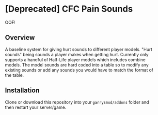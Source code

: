 # [Deprecated] CFC Pain Sounds
OOF! 

## Overview
A baseline system for giving hurt sounds to different player models. "Hurt sounds" being sounds a player makes when getting hurt. Currently only supports a handful of Half-Life player models which includes combine models. The model sounds are hard coded into a table so to modify any existing sounds or add any sounds you would have to match the format of the table.

## Installation
Clone or download this repository into your `garrysmod/addons` folder and then restart your server/game.
